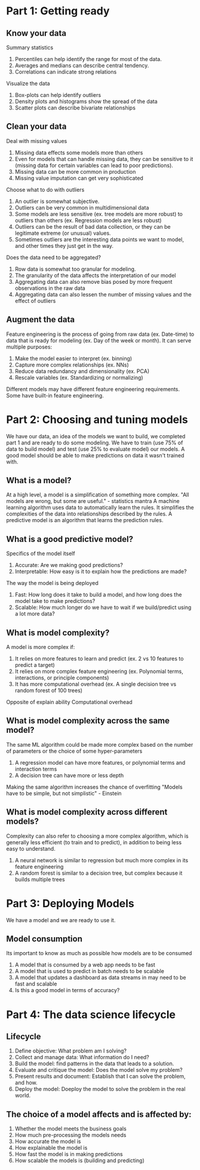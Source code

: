 <h1>Part 1: Getting ready</h1>
<h2>Know your data</h2>
Summary statistics
<ol>
  <li>Percentiles can help identify the range for most of the data. </li>
  <li>Averages and medians can describe central tendency. </li>
  <li>Correlations can indicate strong relations </li>
</ol>
Visualize the data
<ol>
  <li>Box-plots can help identify outliers </li>
  <li>Density plots and histograms show the spread of the data </li>
  <li>Scatter plots can describe bivariate relationships </li>
</ol>
<h2>Clean your data</h2>
Deal with missing values
<ol>
  <li>Missing data effects some models more than others </li>
  <li>Even for models that can handle missing data, they can be sensitive to it (missing data for certain variables can lead to poor predictions).</li>
  <li>Missing data can be more common in production </li>
  <li>Missing value imputation can get very sophisticated </li>
</ol>
Choose what to do with outliers
<ol>
  <li>An outlier is somewhat subjective. </li>
  <li>Outliers can be very common in multidimensional data </li>
  <li>Some models are less sensitive (ex. tree models are more robust) to outliers than others (ex. Regression models are less robust) </li>
  <li>Outliers can be the result of bad data collection, or they can be legitimate extreme (or unusual) values. </li>
  <li>Sometimes outliers are the interesting data points we want to model, and other times they just get in the way. </li>
</ol>
Does the data need to be aggregated?
<ol>
  <li>Row data is somewhat too granular for modeling. </li>
  <li>The granularity of the data affects the interpretation of our model </li>
  <li>Aggregating data can also remove bias posed by more frequent observations in the raw data </li>
  <li>Aggregating data can also lessen the number of missing values and the effect of outliers </li>
</ol>
<h2>Augment the data</h2>
Feature engineering is the process of going from raw data (ex. Date-time) to data that is ready for modeling (ex. Day of the week or month). It can serve multiple purposes:
<ol>
  <li>Make the model easier to interpret (ex. binning) </li>
  <li>Capture more complex relationships (ex. NNs) </li>
  <li>Reduce data redundancy and dimensionality (ex. PCA) </li>
  <li>Rescale variables (ex. Standardizing or normalizing) </li>
</ol>
Different models may have different feature engineering requirements. Some have built-in feature engineering.



<h1>Part 2: Choosing and tuning models</h1>
We have our data, an idea of the models we want to build, we completed part 1 and are ready to do some modeling. We have to train (use 75% of data to build model) and test (use 25% to evaluate model) our models. A good model should be able to make predictions on data it wasn't trained with.
<h2>What is a model?</h2>
At a high level, a model is a simplification of something more complex.
"All models are wrong, but some are useful." - statistics mantra
A machine learning algorithm uses data to automatically learn the rules. It simplifies the complexities of the data into relationships described by the rules. A predictive model is an algorithm that learns the prediction rules.
<h2>What is a good predictive model?</h2>
Specifics of the model itself
<ol>
  <li>Accurate: Are we making good predictions? </li>
  <li>Interpretable: How easy is it to explain how the predictions are made? </li>
</ol>
The way the model is being deployed
<ol>
  <li>Fast: How long does it take to build a model, and how long does the model take to make predictions?  </li>
  <li>Scalable: How much longer do we have to wait if we build/predict using a lot more data? </li>
</ol>
<h2>What is model complexity?</h2>
A model is more complex if:
<ol>
  <li>It relies on more features to learn and predict (ex. 2 vs 10 features to predict a target) </li>
  <li>It relies on more complex feature engineering (ex. Polynomial terms, interactions, or principle components) </li>
  <li>It has more computational overhead (ex. A single decision tree vs random forest of 100 trees) </li>
</ol>
Opposite of explain ability
Computational overhead
<h2>What is model complexity across the same model?</h2>
The same ML algorithm could be made more complex based on the number of parameters or the choice of some hyper-parameters
<ol>
  <li>A regression model can have more features, or polynomial terms and interaction terms </li>
  <li>A decision tree can have more or less depth </li>
</ol>
Making the same algorithm increases the chance of overfitting
"Models have to be simple, but not simplistic" - Einstein
<h2>What is model complexity across different models?</h2>
Complexity can also refer to choosing a more complex algorithm, which is generally less efficient (to train and to predict), in addition to being less easy to understand.
<ol>
  <li>A neural network is similar to regression but much more complex in its feature engineering </li>
  <li>A random forest is similar to a decision tree, but complex because it builds multiple trees </li>
</ol>



<h1>Part 3: Deploying Models</h1>
We have a model and we are ready to use it.
<h2>Model consumption</h2>
Its important to know as much as possible how models are to be consumed
<ol>
  <li>A model that is consumed by a web app needs to be fast </li>
  <li>A model that is used to predict in batch needs to be scalable </li>
  <li>A model that updates a dashboard as data streams in may need to be fast and scalable </li>
  <li>Is this a good model in terms of accuracy? </li>
</ol>



<h1>Part 4: The data science lifecycle</h1>


<h2>Lifecycle</h2>
<ol>
  <li>Define objective: What problem am I solving?</li>
  <li>Collect and manage data: What information do I need?</li>
  <li>Build the model: find patterns in the data that leads to a solution.</li>
  <li>Evaluate and critique the model: Does the model solve my problem?</li>
  <li>Present results and document: Establish that I can solve the problem, and how.</li>
  <li>Deploy the model: Doeploy the model to solve the problem in the real world.</li>
</ol>
<h2>The choice of a model affects and is affected by:</h2>
<ol>
  <li>Whether the model meets the business goals</li>
  <li>How much pre-processing the models needs</li>
  <li>How accurate the model is</li>
  <li>How explainable the model is</li>
  <li>How fast the model is in making predictions</li>
  <li>How scalable the models is (building and predicting)</li>
</ol>

